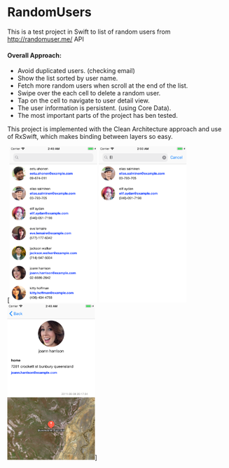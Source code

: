 # RandomUsers
 This is a test project in Swift to list of random users from http://randomuser.me/ API
 
#### Overall Approach:
* Avoid duplicated users. (checking email)
* Show the list sorted by user name.
* Fetch more random users when scroll at the end of the list.
* Swipe over the each cell to delete a random user.
* Tap on the cell to navigate to user detail view.
* The user information is persistent. (using Core Data).
* The most important parts of the project has ben tested.

This project is implemented with the Clean Architecture approach and use of RxSwift, which makes binding between layers so easy.

[<img src="https://github.com/kirian/RandomUsers/blob/master/UserListView.png" width="200" />
<img src="https://github.com/kirian/RandomUsers/blob/master/FilteringUsers.png" width="200" />
<img src="https://github.com/kirian/RandomUsers/blob/master/UserDetailView.png" width="200" />]
